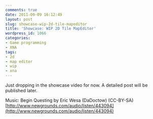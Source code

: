```yaml
---
comments: true
date: 2011-09-09 16:12:49
layout: post
slug: showcase-wip-2d-tile-mapeditor
title: 'Showcase: WIP 2D Tile MapEditor'
wordpress_id: 1066
categories:
- Game programming
- XNA
tags:
- 2d
- map editor
- wip
- xna
---
```


Just dropping in the showcase video for now. A detailed post will be published later.




Music: Begin Questing by Eric Wesa (DaDoctow) (CC-BY-SA)
[http://www.newgrounds.com/audio/listen/443094](http://www.newgrounds.com/audio/listen/443094)

